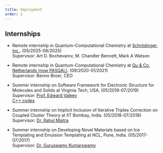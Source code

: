 ```yaml
---
title: Employment
order: 2
---
```




## Internships

- Remote internship in Quantum-Computational Chemistry at [Schrödinger, Inc.](https://www.schrodinger.com/). (05/2025-08/2025)     
  Supervisor: Art D. Bochevarov, M. Chandler Bennett, Mark A Watson   

- Remote internship in Quantum-Computational Chemistry at [Qu & Co, Netherlands (now PASQAL)](https://www.pasqal.com/). (09/2020-01/2021)     
  Supervisor: Benno Broer, CEO   
  
- Summer internship on Software Framework for Electronic Structure for Molecules and Solids at Virginia Tech, USA.  (05/2019-07/2019)   
  Supervisor: [Prof. Edward Valeev](https://valeevgroup.github.io/)           
  [C++ codes](https://github.com/q-pratz-chem/Internship_VT_2019)    
  
- Summer internship on Implicit Inclusion of Iterative Triples Correction on Coupled Cluster Theory at IIT Bombay, India. (05/2018-07/2018)   
  Supervisor: [Dr. Rahul Maitra](https://www.chem.iitb.ac.in/facultyuserview/rahul-maitra)        
  
- Summer internship on Developing Novel Materials based on Ice Templating and Emulsion Templating at NCL, Pune, India. (05/2017-07/2017)    
  Supervisor: [Dr. Guruswamy Kumarswamy](https://sites.google.com/view/guru-group/home)   
  




